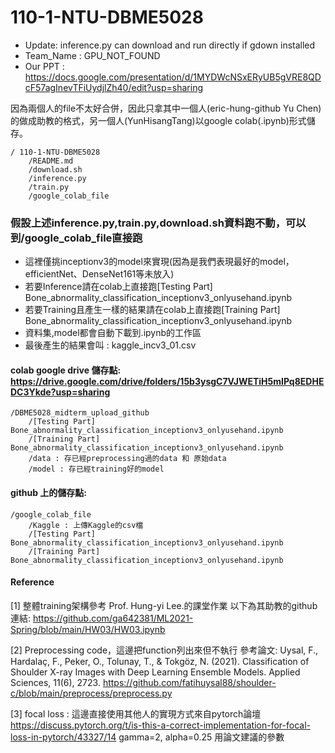 # 110-1-NTU-DBME5028

* Update: inference.py can download and run directly if gdown installed
* Team_Name : GPU_NOT_FOUND
* Our PPT :  https://docs.google.com/presentation/d/1MYDWcNSxERyUB5gVRE8QDcF57agInevTFiUydjlZh40/edit?usp=sharing

因為兩個人的file不太好合併，因此只拿其中一個人(eric-hung-github Yu Chen)的做成助教的格式，另一個人(YunHisangTang)以google colab(.ipynb)形式儲存。

```
/ 110-1-NTU-DBME5028
    /README.md
    /download.sh
    /inference.py
    /train.py
    /google_colab_file 
```



### 假設上述inference.py,train.py,download.sh資料跑不動，可以到/google_colab_file直接跑

* 這裡僅挑inceptionv3的model來實現(因為是我們表現最好的model，efficientNet、DenseNet161等未放入)
* 若要Inference請在colab上直接跑[Testing Part] Bone_abnormality_classification_inceptionv3_onlyusehand.ipynb
* 若要Training且產生一樣的結果請在colab上直接跑[Training Part] Bone_abnormality_classification_inceptionv3_onlyusehand.ipynb
* 資料集,model都會自動下載到.ipynb的工作區
* 最後產生的結果會叫 : kaggle_incv3_01.csv
#### colab google drive 儲存點: https://drive.google.com/drive/folders/15b3ysgC7VJWETiH5mIPq8EDHEDC3Ykde?usp=sharing

```
/DBME5028_midterm_upload_github
    /[Testing Part] Bone_abnormality_classification_inceptionv3_onlyusehand.ipynb
    /[Training Part] Bone_abnormality_classification_inceptionv3_onlyusehand.ipynb
    /data : 存已經preprocessing過的data 和 原始data
    /model : 存已經training好的model
```


#### github 上的儲存點:
```
/google_colab_file 
    /Kaggle : 上傳Kaggle的csv檔 
    /[Testing Part] Bone_abnormality_classification_inceptionv3_onlyusehand.ipynb
    /[Training Part] Bone_abnormality_classification_inceptionv3_onlyusehand.ipynb
```

#### Reference
[1] 整體training架構參考 Prof. Hung-yi Lee.的課堂作業 以下為其助教的github連結: https://github.com/ga642381/ML2021-Spring/blob/main/HW03/HW03.ipynb

[2] Preprocessing code，這邊把function列出來但不執行 參考論文: Uysal, F., Hardalaç, F., Peker, O., Tolunay, T., & Tokgöz, N. (2021). Classification of Shoulder X-ray Images with Deep Learning Ensemble Models. Applied Sciences, 11(6), 2723. https://github.com/fatihuysal88/shoulder-c/blob/main/preprocess/preprocess.py

[3] focal loss : 這邊直接使用其他人的實現方式來自pytorch論壇 https://discuss.pytorch.org/t/is-this-a-correct-implementation-for-focal-loss-in-pytorch/43327/14 gamma=2, alpha=0.25 用論文建議的參數

